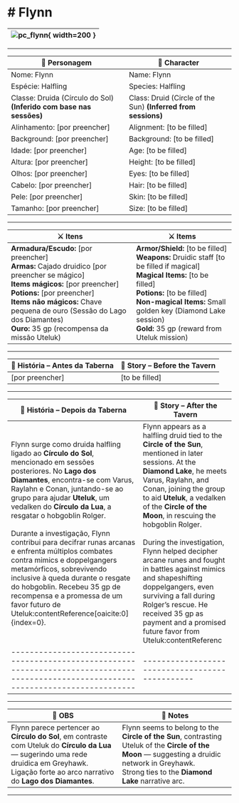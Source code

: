 # # Flynn


| ![pc_flynn](assets/pc/pc_blank.png){ width=200 } |
| ------------------------------------------------ |

---

| **🧙 Personagem**                                                    | **🧙 Character**                                               |
| -------------------------------------------------------------------- | -------------------------------------------------------------- |
| Nome: Flynn                                                          | Name:  Flynn                                                   |
| Espécie:  Halfling                                                   | Species:  Halfling                                             |
| Classe:  Druida (Círculo do Sol) **(Inferido com base nas sessões)** | Class:  Druid (Circle of the Sun) **(Inferred from sessions)** |
| Alinhamento: [por preencher]                                         | Alignment: [to be filled]                                      |
| Background: [por preencher]                                          | Background: [to be filled]                                     |
| Idade: [por preencher]                                               | Age: [to be filled]                                            |
| Altura: [por preencher]                                              | Height: [to be filled]                                         |
| Olhos: [por preencher]                                               | Eyes: [to be filled]                                           |
| Cabelo: [por preencher]                                              | Hair: [to be filled]                                           |
| Pele: [por preencher]                                                | Skin: [to be filled]                                           |
| Tamanho:  [por preencher]                                            | Size:  [to be filled]                                          |

---

| **⚔️ Itens**             | **⚔️ Items**                         |
| ---------------------- | ------------------------------ |
| **Armadura/Escudo:** [por preencher] <br>**Armas:** Cajado druidico [por preencher se mágico]<br>**Items mágicos:** [por preencher]<br>**Potions:** [por preencher]<br>**Items não mágicos:** Chave pequena de ouro (Sessão do Lago dos Diamantes) <br>**Ouro:** 35 gp (recompensa da missão Uteluk) | **Armor/Shield:** [to be filled]  <br>**Weapons:** Druidic staff [to be filled if magical]<br>**Magical Items:** [to be filled]<br>**Potions:** [to be filled]<br>**Non-magical Items:** Small golden key (Diamond Lake session)<br>**Gold:** 35 gp (reward from Uteluk mission) |

---

| **📖 História – Antes da Taberna** | **📖 Story – Before the Tavern** |
| ---------------------------------- | -------------------------------- |
| [por preencher]                    | [to be filled]                  |

---

| **📖 História – Depois da Taberna** | **📖 Story – After the Tavern** |
| ----------------------------------- | -------------------------------- |
| Flynn surge como druida halfling ligado ao **Círculo do Sol**, mencionado em sessões posteriores. No **Lago dos Diamantes**, encontra-se com Varus, Raylahn e Conan, juntando-se ao grupo para ajudar **Uteluk**, um vedalken do **Círculo da Lua**, a resgatar o hobgoblin Rolger. <br><br>Durante a investigação, Flynn contribui para decifrar runas arcanas e enfrenta múltiplos combates contra mimics e doppelgangers metamórficos, sobrevivendo inclusive à queda durante o resgate do hobgoblin. Recebeu 35 gp de recompensa e a promessa de um favor futuro de Uteluk:contentReference[oaicite:0]{index=0}. | Flynn appears as a halfling druid tied to the **Circle of the Sun**, mentioned in later sessions. At the **Diamond Lake**, he meets Varus, Raylahn, and Conan, joining the group to aid **Uteluk**, a vedalken of the **Circle of the Moon**, in rescuing the hobgoblin Rolger. <br><br>During the investigation, Flynn helped decipher arcane runes and fought in battles against mimics and shapeshifting doppelgangers, even surviving a fall during Rolger’s rescue. He received 35 gp as payment and a promised future favor from Uteluk:contentReferenc                                                                                                                                                                                                                                                                                                          |
| --------------------------------------------------------------------------------------------------------------------------------------- | -----------------------------------------------| ------------------------------------------------------------------------------------------------------------------------------------------------------------------------------------------------------------------------------------------------------------------ | ----------------------------------------------------------------------------------------------------------------------------------------------------------------------------------------------------------------------------------------------------------------- |ng Orianna cresceu numa pequena aldeia agrícola com os pais, levando uma vida simples até se juntar ao amigo de infância [Arkos Vasell](pc_arkos_vasell.md). Ambos decidiram abandonar a rotina rural para procurar sustento e propósito no caminho dos aventureiros. _raylahn.md) <br>- [Varus](pc_varus.md) <br>- [Wandering Sage](pc_wandering_sage.md) (PC) |

---

| **🔮 OBS** | **🔮 Notes** |
| ---------- | ------------ |
| Flynn parece pertencer ao **Círculo do Sol**, em contraste com Uteluk do **Círculo da Lua** — sugerindo uma rede druidica em Greyhawk. <br>Ligação forte ao arco narrativo do **Lago dos Diamantes**. | Flynn seems to belong to the **Circle of the Sun**, contrasting Uteluk of the **Circle of the Moon** — suggesting a druidic network in Greyhawk. <br>Strong ties to the **Diamond Lake** narrative arc. |

---
